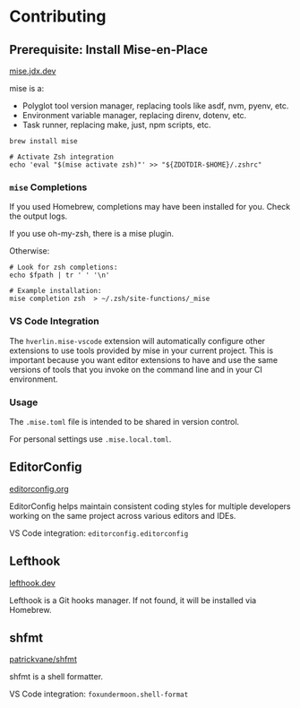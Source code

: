 # Contributing

## Prerequisite: Install Mise-en-Place

[mise.jdx.dev](https://mise.jdx.dev)

mise is a:

- Polyglot tool version manager, replacing tools like asdf, nvm, pyenv, etc.
- Environment variable manager, replacing direnv, dotenv, etc.
- Task runner, replacing make, just, npm scripts, etc.

```shell
brew install mise

# Activate Zsh integration
echo 'eval "$(mise activate zsh)"' >> "${ZDOTDIR-$HOME}/.zshrc"
```

### `mise` Completions

If you used Homebrew, completions may have been installed for you. Check the
output logs.

If you use oh-my-zsh, there is a mise plugin.

Otherwise:

```shell
# Look for zsh completions:
echo $fpath | tr ' ' '\n'

# Example installation:
mise completion zsh  > ~/.zsh/site-functions/_mise
```

### VS Code Integration

The `hverlin.mise-vscode` extension will automatically configure other
extensions to use tools provided by mise in your current project. This is
important because you want editor extensions to have and use the same versions
of tools that you invoke on the command line and in your CI environment.

### Usage

The `.mise.toml` file is intended to be shared in version control.

For personal settings use `.mise.local.toml`.

## EditorConfig

[editorconfig.org](https://editorconfig.org)

EditorConfig helps maintain consistent coding styles for multiple developers
working on the same project across various editors and IDEs.

VS Code integration: `editorconfig.editorconfig`

## Lefthook

[lefthook.dev](https://lefthook.dev)

Lefthook is a Git hooks manager. If not found, it will be installed via
Homebrew.

## shfmt

[patrickvane/shfmt](https://github.com/patrickvane/shfmt)

shfmt is a shell formatter.

VS Code integration: `foxundermoon.shell-format`

